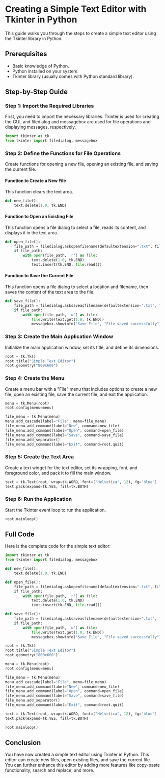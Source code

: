 # Creating a Simple Text Editor with Tkinter in Python

This guide walks you through the steps to create a simple text editor using the Tkinter library in Python.

## Prerequisites

- Basic knowledge of Python.
- Python installed on your system.
- Tkinter library (usually comes with Python standard library).

## Step-by-Step Guide

### Step 1: Import the Required Libraries

First, you need to import the necessary libraries. Tkinter is used for creating the GUI, and filedialog and messagebox are used for file operations and displaying messages, respectively.

```python
import tkinter as tk
from tkinter import filedialog, messagebox
```

### Step 2: Define the Functions for File Operations

Create functions for opening a new file, opening an existing file, and saving the current file.

#### Function to Create a New File

This function clears the text area.

```python
def new_file():
    text.delete(1.0, tk.END)
```

#### Function to Open an Existing File

This function opens a file dialog to select a file, reads its content, and displays it in the text area.

```python
def open_file():
    file_path = filedialog.askopenfilename(defaultextension=".txt", filetypes=[("Text File", "*.txt")])
    if file_path:
        with open(file_path, 'r') as file:
            text.delete(1.0, tk.END)
            text.insert(tk.END, file.read())
```

#### Function to Save the Current File

This function opens a file dialog to select a location and filename, then saves the content of the text area to the file.

```python
def save_file():
    file_path = filedialog.asksaveasfilename(defaultextension=".txt", filetypes=[("Text File", "*.txt")])
    if file_path:
        with open(file_path, 'w') as file:
            file.write(text.get(1.0, tk.END))
            messagebox.showinfo("Save File", "File saved successfully")
```

### Step 3: Create the Main Application Window

Initialize the main application window, set its title, and define its dimensions.

```python
root = tk.Tk()
root.title("Simple Text Editor")
root.geometry("800x600")
```

### Step 4: Create the Menu

Create a menu bar with a "File" menu that includes options to create a new file, open an existing file, save the current file, and exit the application.

```python
menu = tk.Menu(root)
root.config(menu=menu)

file_menu = tk.Menu(menu)
menu.add_cascade(label="File", menu=file_menu)
file_menu.add_command(label="New", command=new_file)
file_menu.add_command(label="Open", command=open_file)
file_menu.add_command(label="Save", command=save_file)
file_menu.add_separator()
file_menu.add_command(label="Exit", command=root.quit)
```

### Step 5: Create the Text Area

Create a text widget for the text editor, set its wrapping, font, and foreground color, and pack it to fill the main window.

```python
text = tk.Text(root, wrap=tk.WORD, font=("Helvetica", 12), fg="blue")
text.pack(expand=tk.YES, fill=tk.BOTH)
```

### Step 6: Run the Application

Start the Tkinter event loop to run the application.

```python
root.mainloop()
```

## Full Code

Here is the complete code for the simple text editor:

```python
import tkinter as tk
from tkinter import filedialog, messagebox

def new_file():
    text.delete(1.0, tk.END)

def open_file():
    file_path = filedialog.askopenfilename(defaultextension=".txt", filetypes=[("Text File", "*.txt")])
    if file_path:
        with open(file_path, 'r') as file:
            text.delete(1.0, tk.END)
            text.insert(tk.END, file.read())

def save_file():
    file_path = filedialog.asksaveasfilename(defaultextension=".txt", filetypes=[("Text File", "*.txt")])
    if file_path:
        with open(file_path, 'w') as file:
            file.write(text.get(1.0, tk.END))
            messagebox.showinfo("Save File", "File saved successfully")

root = tk.Tk()
root.title("Simple Text Editor")
root.geometry("800x600")

menu = tk.Menu(root)
root.config(menu=menu)

file_menu = tk.Menu(menu)
menu.add_cascade(label="File", menu=file_menu)
file_menu.add_command(label="New", command=new_file)
file_menu.add_command(label="Open", command=open_file)
file_menu.add_command(label="Save", command=save_file)
file_menu.add_separator()
file_menu.add_command(label="Exit", command=root.quit)

text = tk.Text(root, wrap=tk.WORD, font=("Helvetica", 12), fg="blue")
text.pack(expand=tk.YES, fill=tk.BOTH)

root.mainloop()
```

## Conclusion

You have now created a simple text editor using Tkinter in Python. This editor can create new files, open existing files, and save the current file. You can further enhance this editor by adding more features like copy-paste functionality, search and replace, and more.
```